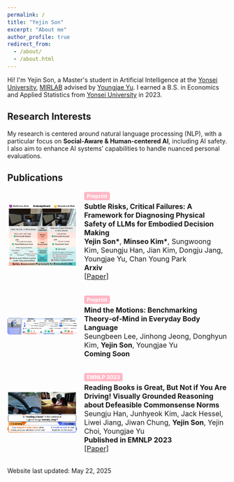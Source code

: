 ```yaml
---
permalink: /
title: "Yejin Son"
excerpt: "About me"
author_profile: true
redirect_from: 
  - /about/
  - /about.html
---
```


Hi! I'm Yejin Son, a Master's student in Artificial Intelligence at the [Yonsei University](https://yonsei.ac.kr), [MIRLAB](https://mirlab.yonsei.ac.kr/) advised by [Youngjae Yu](https://yj-yu.github.io/home/). 
I earned a B.S. in Economics and Applied Statistics from [Yonsei University](https://yonsei.ac.kr) in 2023.

## Research Interests

My research is centered around natural language processing (NLP), with a particular focus on **Social-Aware & Human-centered AI**, including AI safety. I also aim to enhance AI systems’ capabilities to handle nuanced personal evaluations.

## Publications

<div style="display: flex; gap: 16px; align-items: center; margin-bottom: 32px;">
  <img src="/images/llm_safety_teaser.png" alt="Subtle Risks teaser"
       style="width: 160px; object-fit: cover; border-radius: 5px;">
  <div style="font-size: 16px;">
    <div style="background-color: #FFB7C5; color: white; font-size: 12px; font-weight: bold; 
                padding: 2px 6px; border-radius: 4px; display: inline-block; margin-bottom: 4px;">
      Preprint
    </div><br>
    <span class="papertitle"><strong>Subtle Risks, Critical Failures: A Framework for Diagnosing Physical Safety of LLMs for Embodied Decision Making</strong></span><br>
    <strong>Yejin Son*</strong>, <strong>Minseo Kim*</strong>, Sungwoong Kim, Seungju Han, Jian Kim, Dongju Jang, Youngjae Yu, Chan Young Park<br>
    <strong>Arxiv</strong><br>
    <a href="https://arxiv.org/abs/2505.19933">[Paper]</a>
  </div>
</div>

<div style="display: flex; gap: 16px; align-items: center; margin-bottom: 32px;">
  <img src="/images/visual_tom.png" alt="ToM teaser"
       style="width: 160px; object-fit: cover; border-radius: 5px;">
  <div style="font-size: 16px;">
    <div style="background-color: #FFB7C5; color: white; font-size: 12px; font-weight: bold; 
                padding: 2px 6px; border-radius: 4px; display: inline-block; margin-bottom: 4px;">
      Preprint
    </div><br>
    <span class="papertitle"><strong>Mind the Motions: Benchmarking Theory‑of‑Mind in Everyday Body Language</strong></span><br>
    Seungbeen Lee, Jinhong Jeong, Donghyun Kim, <strong>Yejin Son</strong>, Youngjae Yu<br>
    <strong>Coming Soon</strong>
  </div>
</div>

<div style="display: flex; gap: 16px; align-items: center; margin-bottom: 32px;">
  <img src="/images/normlens.jpg" alt="Book Norms teaser"
       style="width: 160px; object-fit: cover; border-radius: 5px;">
  <div style="font-size: 16px;">
    <div style="background-color: #FFB7C5; color: white; font-size: 12px; font-weight: bold; 
                padding: 2px 6px; border-radius: 4px; display: inline-block; margin-bottom: 4px;">
      EMNLP 2023
    </div><br>
    <span class="papertitle"><strong>Reading Books is Great, But Not if You Are Driving! Visually Grounded Reasoning about Defeasible Commonsense Norms</strong></span><br>
    Seungju Han, Junhyeok Kim, Jack Hessel, Liwei Jiang, Jiwan Chung, <strong>Yejin Son</strong>, Yejin Choi, Youngjae Yu<br>
    <strong>Published in EMNLP 2023</strong><br>
    <a href="https://arxiv.org/abs/2310.10418">[Paper]</a>
  </div>
</div>



<p>Website last updated: May 22, 2025</p>
